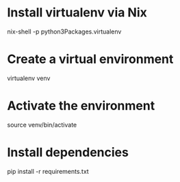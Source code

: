 # Install virtualenv via Nix
nix-shell -p python3Packages.virtualenv

# Create a virtual environment
virtualenv venv

# Activate the environment
source venv/bin/activate

# Install dependencies
pip install -r requirements.txt
